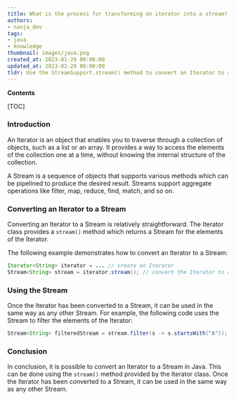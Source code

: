 ```yaml
---
title: What is the process for transforming an iterator into a stream?
authors:
- nanja_dev
tags:
- java
- knowledge
thumbnail: images/java.png
created_at: 2023-01-29 00:00:00
updated_at: 2023-01-29 00:00:00
tldr: Use the StreamSupport.stream() method to convert an Iterator to a Stream in Java.
---
```


**Contents**

[TOC]

### Introduction

An Iterator is an object that enables you to traverse through a collection of objects, such as a list or an array. It provides a way to access the elements of the collection one at a time, without knowing the internal structure of the collection.

A Stream is a sequence of objects that supports various methods which can be pipelined to produce the desired result. Streams support aggregate operations like filter, map, reduce, find, match, and so on.

### Converting an Iterator to a Stream

Converting an Iterator to a Stream is relatively straightforward. The Iterator class provides a `stream()` method which returns a Stream for the elements of the Iterator. 

The following example demonstrates how to convert an Iterator to a Stream:

```java
Iterator<String> iterator = ... // create an Iterator
Stream<String> stream = iterator.stream(); // convert the Iterator to a Stream
```

### Using the Stream

Once the Iterator has been converted to a Stream, it can be used in the same way as any other Stream. For example, the following code uses the Stream to filter the elements of the Iterator:

```java
Stream<String> filteredStream = stream.filter(s -> s.startsWith("A"));
```

### Conclusion

In conclusion, it is possible to convert an Iterator to a Stream in Java. This can be done using the `stream()` method provided by the Iterator class. Once the Iterator has been converted to a Stream, it can be used in the same way as any other Stream.
